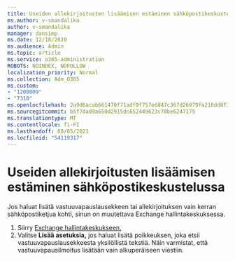 ```yaml
---
title: Useiden allekirjoitusten lisäämisen estäminen sähköpostikeskustelussa
ms.author: v-smandalika
author: v-smandalika
manager: dansimp
ms.date: 12/18/2020
ms.audience: Admin
ms.topic: article
ms.service: o365-administration
ROBOTS: NOINDEX, NOFOLLOW
localization_priority: Normal
ms.collection: Adm_O365
ms.custom:
- "1200009"
- "7310"
ms.openlocfilehash: 2a9d6acab661470f71adf9f757e6847c367d26979fa210dd8f35e0ffaaa8dc45
ms.sourcegitcommit: b5f7da89a650d2915dc652449623c78be6247175
ms.translationtype: MT
ms.contentlocale: fi-FI
ms.lasthandoff: 08/05/2021
ms.locfileid: "54119317"
---
```

# <a name="avoid-multiple-signatures-from-being-added-in-an-email-conversation"></a>Useiden allekirjoitusten lisäämisen estäminen sähköpostikeskustelussa

Jos haluat lisätä vastuuvapauslausekkeen tai allekirjoituksen vain kerran sähköpostiketjua kohti, sinun on muutettava Exchange hallintakeskuksessa.

1. Siirry [Exchange hallintakeskukseen.](https://go.microsoft.com/fwlink/p/?linkid=2059104)
2. Valitse **Lisää asetuksia,** jos haluat lisätä poikkeuksen, joka etsii vastuuvapauslausekkeesta yksilöllistä tekstiä. Näin varmistat, että vastuuvapausilmoitus lisätään vain alkuperäiseen viestiin.

